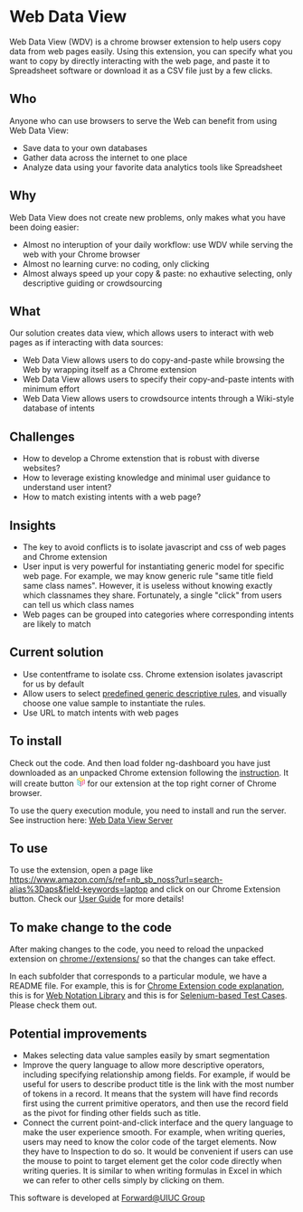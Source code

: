 # Web Data View
Web Data View (WDV) is a chrome browser extension to help users copy data from web pages easily. Using this extension, you can specify what you want to copy by directly interacting with the web page, and paste it to Spreadsheet software or download it as a CSV file just by a few clicks.

## Who
Anyone who can use browsers to serve the Web can benefit from using Web Data View:
* Save data to your own databases
* Gather data across the internet to one place
* Analyze data using your favorite data analytics tools like Spreadsheet

## Why
Web Data View does not create new problems, only makes what you have been doing easier:
* Almost no interuption of your daily workflow: use WDV while serving the web with your Chrome browser
* Almost no learning curve: no coding, only clicking
* Almost always speed up your copy & paste: no exhautive selecting, only descriptive guiding or crowdsourcing

## What
Our solution creates data view, which allows users to interact with web pages as if interacting with data sources:
* Web Data View allows users to do copy-and-paste while browsing the Web by wrapping itself as a Chrome extension
* Web Data View allows users to specify their copy-and-paste intents with minimum effort
* Web Data View allows users to crowdsource intents through a Wiki-style database of intents

## Challenges
* How to develop a Chrome extenstion that is robust with diverse websites?
* How to leverage existing knowledge and minimal user guidance to understand user intent?
* How to match existing intents with a web page?

## Insights
* The key to avoid conflicts is to isolate javascript and css of web pages and Chrome extension
* User input is very powerful for instantiating generic model for specific web page. For example, we may know generic rule "same title field same class names". However, it is useless without knowing exactly which classnames they share. Fortunately, a single "click" from users can tell us which class names
* Web pages can be grouped into categories where corresponding intents are likely to match

## Current solution
* Use contentframe to isolate css. Chrome extension isolates javascript for us by default
* Allow users to select [predefined generic descriptive rules](https://github.com/forward-uiuc/Web-Data-View/wiki/Filter-Options), and visually choose one value sample to instantiate the rules.
* Use URL to match intents with web pages

## To install
Check out the code. And then load folder ng-dashboard you have just downloaded as an unpacked Chrome extension following the [instruction](https://github.com/forward-uiuc/Web-Data-View/wiki/Setup-Instructions). It will create button <img src='https://github.com/forward-uiuc/Web-Data-View/blob/master/ng-dashboard/assets/logo/logo_color_16.png'> for our extension at the top right corner of Chrome browser.

To use the query execution module, you need to install and run the server. See instruction here: [Web Data View Server](https://github.com/forward-uiuc/Web-Data-View-server) 

## To use
To use the extension, open a page like https://www.amazon.com/s/ref=nb_sb_noss?url=search-alias%3Daps&field-keywords=laptop and click on our Chrome Extension button. Check our [User Guide](https://github.com/forward-uiuc/Web-Data-View/wiki/User-Guide) for more details!

## To make change to the code
After making changes to the code, you need to reload the unpacked extension on [chrome://extensions/](chrome://extensions/) so that the changes can take effect.

In each subfolder that corresponds to a particular module, we have a README file. For example, this is for [Chrome Extension code explanation](ng-dashboard/README.md), this is for [Web Notation Library](ng-dashboard/docs/README.md) and this is for [Selenium-based Test Cases](Testcases/README.md). Please check them out.

## Potential improvements
* Makes selecting data value samples easily by smart segmentation
* Improve the query language to allow more descriptive operators, including specifying relationship among fields. For example, if would be useful for users to describe product title is the link with the most number of tokens in a record. It means that the system will have find records first using the current primitive operators, and then use the record field as the pivot for finding other fields such as title.
* Connect the current point-and-click interface and the query language to make the user experience smooth. For example, when writing queries, users may need to know the color code of the target elements. Now they have to Inspection to do so. It would be convenient if users can use the mouse to point to target element get the color code directly when writing queries. It is similar to when writing formulas in Excel in which we can refer to other cells simply by clicking on them.

This software is developed at [Forward@UIUC Group](http://forwarddatalab.org/kevinchang)
